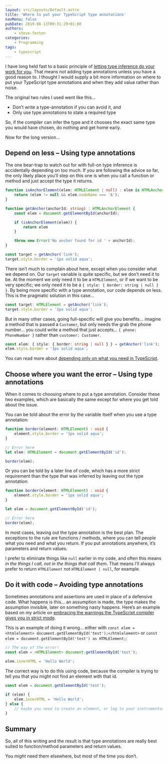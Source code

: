 ```yaml
---
layout: src/layouts/Default.astro
title: 'Where to put your TypeScript type annotations'
navMenu: false
pubDate: 2019-08-13T09:31:29+01:00
authors:
    - steve-fenton
categories:
    - Programming
tags:
    - typescript
---
```


I have long held fast to a basic principle of [letting type inference do your work for you](/2014/07/embrace-type-inference-in-typescript/). That means not adding type annotations unless you have a good reason to. I thought I would supply a bit more information on where to put your TypeScript type annotations and when they add value rather than noise.

The original two rules I used went like this…

- Don’t write a type-annotation if you can avoid it, and
- Only use type annotations to state a required type

So, if the compiler can infer the type and it chooses the exact same type you would have chosen, do nothing and get home early.

Now for the long version…

## Depend on less – Using type annotations

The one bear-trap to watch out for with full-on type inference is accidentally depending on too much. If you are following the advice so far, the only likely place you’ll step on this one is when you call a function or method and just accept the type it returns.

```typescript
function isAnchorElement(elem: HTMLElement | null) : elem is HTMLAnchorElement {
    return (elem != null && elem.nodeName === 'A');
}

function getAnchor(anchorId: string) : HTMLAnchorElement {
    const elem = document.getElementById(anchorId);

    if (isAnchorElement(elem)) {
        return elem
    }

    throw new Error('No anchor found for id ' + anchorId);
}

const target = getAnchor('link');
target.style.border = '1px solid aqua';
```

There isn’t much to complain about here, except when you consider what we depend on. Our `target` variable is quite specific, but we don’t need it to be. At the moment we only need it to be a `HTMLElement`, or if we want to be very specific; we only need it to be a `{ style: { border: string | null } }`. By being more specific with a type annotation, our code depends on less. This is the pragmatic solution in this case…

```typescript
const target: HTMLElement = getAnchor('link');
target.style.border = '1px solid aqua';
```

But in many other cases, going full-specific will give you benefits… imagine a method that is passed a `Customer`, but only needs the grab the phone number… you could write a method that just accepts… `{ phone: PhoneNumber }` rather than `customer: Customer`.

```typescript
const elem: { style: { border: string | null } } = getAnchor('link');
elem.style.border = '1px solid aqua';
```

You can read more about [depending only on what you need in TypeScript](/2017/11/typescript-depend-only-on-what-you-need/).

## Choose where you want the error – Using type annotations

When it comes to choosing where to put a type annotation. Consider these two examples, which are basically the same except for where you get told about the issue.

You can be told about the error by the variable itself when you use a type annotation:

```typescript
function border(element: HTMLElement) : void {
    element.style.border = '1px solid aqua';
}

// Error here
let elem: HTMLElement = document.getElementById('id');

border(elem);
```

Or you can be told by a later line of code, which has a more strict requirement than the type that was inferred by leaving out the type annotation:

```typescript
function border(element: HTMLElement) : void {
    element.style.border = '1px solid aqua';
}

let elem = document.getElementById('id');

// Error here
border(elem);
```

In most cases, leaving out the type annotation is the best plan. The exceptions to the rule are functions / methods, where you can tell people what you need and what you return. If you put annotations anywhere, it’s parameters and return values.

I prefer to eliminate things like `null` earlier in my code, and often this means *in the things I call, not in the things that call them*. That means I’ll always prefer to return `HTMLElement` not `HTMLElement | null`, for example.

## Do it with code – Avoiding type annotations

Sometimes annotations and assertions are used in place of a defensive code. What happens is this… an assumption is made, the type makes the assumption invisible, later on something nasty happens. Here’s an example based on my article on [embracing the warnings the TypeScript compiler gives you in strict mode](/2018/01/embracing-typescript-strict-mode/).

This is an example of doing it wrong… either with `const elem = <htmlelement> document.getElementById('test');</htmlelement>` or `const elem = document.getElementById('test') as HTMLElement;`:

```typescript
// The way of the error!
const elem = <HTMLElement> document.getElementById('test');

elem.innerHTML = 'Hello World';
```

The correct way is to do this using code, because the compiler is trying to tell you that you might not find an element with that id.

```typescript
const elem = document.getElementById('test');

if (elem) {
    elem.innerHTML = 'Hello World';
} else {
    // maybe you need to create an element, or log to your instrumentation
}
```

## Summary

So, all of this writing and the result is that type annotations are really best suited to function/method parameters and return values.

You *might* need them elsewhere, but most of the time you don’t.